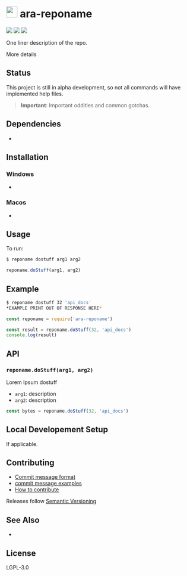 <img src="https://github.com/AraBlocks/docs/blob/master/ara.png" width="30" height="30" /> ara-reponame
========

![](https://travis-ci.org/travis-ci/aradocs.svg?branch=master) ![](https://img.shields.io/npm/v/gh-badges.svg) ![](https://img.shields.io/github/release/qubyte/rubidium.svg)

One liner description of the repo.

More details

## Status
This project is still in alpha development, so not all commands will have implemented help files.

> **Important**: Important oddities and common gotchas.

## Dependencies
- 

## Installation
### Windows
- 

### Macos
- 

## Usage
To run:
```sh
$ reponame dostuff arg1 arg2
```
```js
reponame.doStuff(arg1, arg2)
```

## Example
```sh
$ reponame dostuff 32 'api_docs'
*EXAMPLE PRINT OUT OF RESPONSE HERE*
```

```js
const reponame = require('ara-reponame')

const result = reponame.doStuff(32, 'api_docs')
console.log(result)
```

## API
### `reponame.doStuff(arg1, arg2)`

Lorem Ipsum dostuff
- `arg1`: description
- `arg2`: description

```js
const bytes = reponame.doStuff(32, 'api_docs')
```

## Local Developement Setup
If applicable.

## Contributing
- [Commit message format](https://github.com/AraBlocks/docs/blob/master/COMMIT_FORMAT.md)
- [commit message examples](https://github.com/AraBlocks/docs/blob/master/COMMIT_FORMAT_EXAMPLES.md)
- [How to contribute](https://github.com/AraBlocks/docs/blob/master/CONTRIBUTING.md)

Releases follow [Semantic Versioning](https://semver.org/)

## See Also
- 

## License
LGPL-3.0
